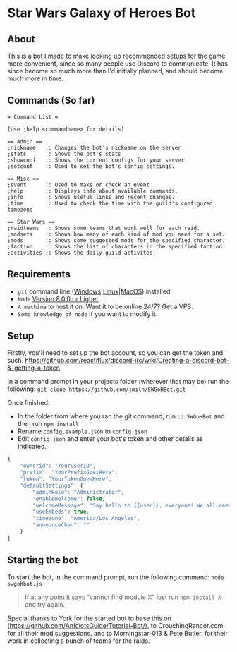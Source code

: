 # Star Wars Galaxy of Heroes Bot

## About
This is a bot I made to make looking up recommended setups for the game more convenient, since so many people use Discord to communicate.
It has since become so much more than I'd initially planned, and should become much more in time.

## Commands (So far)
```asciidoc
= Command List =

[Use ;help <commandname> for details]

== Admin ==
;nickname   :: Changes the bot's nickname on the server
;stats      :: Shows the bot's stats
;showconf   :: Shows the current configs for your server.
;setconf    :: Used to set the bot's config settings.

== Misc ==
;event      :: Used to make or check an event
;help       :: Displays info about available commands.
;info       :: Shows useful links and recent changes.
;time       :: Used to check the time with the guild's configured timezone

== Star Wars ==
;raidteams  :: Shows some teams that work well for each raid.
;modsets    :: Shows how many of each kind of mod you need for a set.
;mods       :: Shows some suggested mods for the specified character.
;faction    :: Shows the list of characters in the specified faction.
;activities :: Shows the daily guild activites.
```

## Requirements
- `git` command line ([Windows](https://git-scm.com/download/win)|[Linux](https://git-scm.com/book/en/v2/Getting-Started-Installing-Git)|[MacOS](https://git-scm.com/download/mac)) installed
- `Node` [Version 8.0.0 or higher](https://nodejs.org)
- `A machine` to host it on. Want it to be online 24/7? Get a VPS.
- `Some knowledge of node` if you want to modify it.

## Setup

Firstly, you'll need to set up the bot account, so you can get the token and such. 
https://github.com/reactiflux/discord-irc/wiki/Creating-a-discord-bot-&-getting-a-token

In a command prompt in your projects folder (wherever that may be) run the following:
`git clone https://github.com/jmiln/SWGoHBot.git`

Once finished: 
- In the folder from where you ran the git command, run `cd SWGoHBot` and then run `npm install`
- Rename `config.example.json` to `config.json`
- Edit `config.json` and enter your bot's token and other details as indicated. 
```js
{
    "ownerid": "YourUserID",
    "prefix": "YourPrefixGoesHere",
    "token": "YourTokenGoesHere",
    "defaultSettings": {
        "adminRole": "Administrator",
        "enableWelcome": false,
        "welcomeMessage": "Say hello to {{user}}, everyone! We all need a warm welcome sometimes :D",
        "useEmbeds": true,
        "timezone": "America/Los_Angeles",
        "announceChan": ""
    }
}
```

## Starting the bot
To start the bot, in the command prompt, run the following command:
`node swgohbot.js`
> If at any point it says "cannot find module X" just run `npm install X` and try again.


Special thanks to York for the started bot to base this on (https://github.com/AnIdiotsGuide/Tutorial-Bot/),
to CrouchingRancor.com for all their mod suggestions,
and to Morningstar-013 & Pete Butler, for their work in collecting a bunch of teams for the raids.
